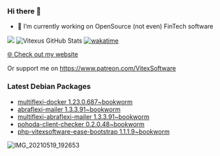 ### Hi there 👋

- 🔭 I’m currently working on OpenSource  (not even) FinTech software

![](https://komarev.com/ghpvc/?username=Vitexus)
![Vitexus GitHub Stats](https://github-readme-stats.vercel.app/api?username=Vitexus&show_icons=true)
[![wakatime](https://wakatime.com/badge/user/5abba9ca-813e-43ac-9b5f-b1cfdf3dc1c7.svg)](https://wakatime.com/@5abba9ca-813e-43ac-9b5f-b1cfdf3dc1c7)

<p><a href="https://vitexsoftware.cz">🌐 Check out my website</a></p>

Or support me on https://www.patreon.com/VitexSoftware

### Latest Debian Packages
<!-- DEBIAN-PACKAGES-LIST:START -->
- [multiflexi-docker 1.23.0.687~bookworm](https://repo.vitexsoftware.com/package.php?package=multiflexi-docker)
- [abraflexi-mailer 1.3.3.91~bookworm](https://repo.vitexsoftware.com/package.php?package=abraflexi-mailer)
- [multiflexi-abraflexi-mailer 1.3.3.91~bookworm](https://repo.vitexsoftware.com/package.php?package=multiflexi-abraflexi-mailer)
- [pohoda-client-checker 0.2.0.48~bookworm](https://repo.vitexsoftware.com/package.php?package=pohoda-client-checker)
- [php-vitexsoftware-ease-bootstrap 1.1.1.9~bookworm](https://repo.vitexsoftware.com/package.php?package=php-vitexsoftware-ease-bootstrap)
<!-- DEBIAN-PACKAGES-LIST:END -->

![IMG_20210519_192653](https://user-images.githubusercontent.com/2621130/120022731-1bd48900-bfed-11eb-90f9-4f88f560b8b7.jpg)

<!--
**Vitexus/Vitexus** is a ✨ _special_ ✨ repository because its `README.md` (this file) appears on your GitHub profile.

Here are some ideas to get you started:

- 🌱 I’m currently learning ...
- 👯 I’m looking to collaborate on ...
- 🤔 I’m looking for help with ...
- 💬 Ask me about ...
- 📫 How to reach me: ...
- 😄 Pronouns: ...
- ⚡ Fun fact: ...
-->


